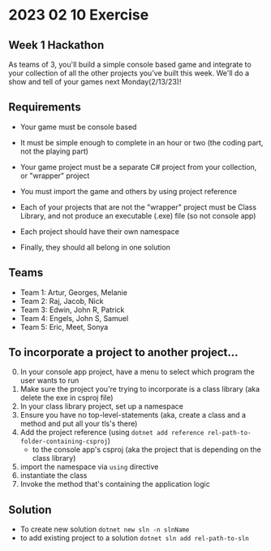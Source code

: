 # 2023 02 10 Exercise
## Week 1 Hackathon
As teams of 3, you'll build a simple console based game and integrate to your collection of all the other projects you've built this week. We'll do a show and tell of your games next Monday(2/13/23)!

## Requirements
- Your game must be console based
- It must be simple enough to complete in an hour or two (the coding part, not the playing part)

- Your game project must be a separate C# project from your collection, or "wrapper" project
- You must import the game and others by using project reference
- Each of your projects that are not the "wrapper" project must be Class Library, and not produce an executable (.exe) file (so not console app)
- Each project should have their own namespace
- Finally, they should all belong in one solution

## Teams
- Team 1: Artur, Georges, Melanie
- Team 2: Raj, Jacob, Nick
- Team 3: Edwin, John R, Patrick
- Team 4: Engels, John S, Samuel
- Team 5: Eric, Meet, Sonya

## To incorporate a project to another project...
0. In your console app project, have a menu to select which program the user wants to run
1. Make sure the project you're trying to incorporate is a class library (aka delete the <OutputType>exe</OutputType> in csproj file)
2. In your class library project, set up a namespace
3. Ensure you have no top-level-statements (aka, create a class and a method and put all your tls's there)
4. Add the project reference (using `dotnet add reference rel-path-to-folder-containing-csproj`)
    - to the console app's csproj (aka the project that is depending on the class library)
5. import the namespace via `using` directive
6. instantiate the class
7. Invoke the method that's containing the application logic

## Solution
- To create new solution `dotnet new sln -n slnName`
- to add existing project to a solution `dotnet sln add rel-path-to-sln`